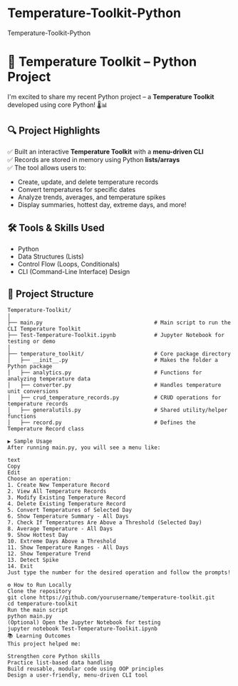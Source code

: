 # Temperature-Toolkit-Python
Temperature-Toolkit-Python
# 🚀 Temperature Toolkit – Python Project

I'm excited to share my recent Python project – a **Temperature Toolkit** developed using core Python! 🌡️📊

## 🔍 Project Highlights

✅ Built an interactive **Temperature Toolkit** with a **menu-driven CLI**  
✅ Records are stored in memory using Python **lists/arrays**  
✅ The tool allows users to:
- Create, update, and delete temperature records  
- Convert temperatures for specific dates  
- Analyze trends, averages, and temperature spikes  
- Display summaries, hottest day, extreme days, and more!

## 🛠️ Tools & Skills Used

- Python  
- Data Structures (Lists)  
- Control Flow (Loops, Conditionals)  
- CLI (Command-Line Interface) Design

## 📁 Project Structure

```text
Temperature-Toolkit/
│
├── main.py                                   # Main script to run the CLI Temperature Toolkit
├── Test-Temperature-Toolkit.ipynb            # Jupyter Notebook for testing or demo
│
├── temperature_toolkit/                      # Core package directory
│   ├── __init__.py                           # Makes the folder a Python package
│   ├── analytics.py                          # Functions for analyzing temperature data
│   ├── converter.py                          # Handles temperature unit conversions
│   ├── crud_temperature_records.py           # CRUD operations for temperature records
│   ├── generalutils.py                       # Shared utility/helper functions
│   ├── record.py                             # Defines the Temperature Record class

▶️ Sample Usage
After running main.py, you will see a menu like:

text
Copy
Edit
Choose an operation:
1. Create New Temperature Record
2. View All Temperature Records
3. Modify Existing Temperature Record
4. Delete Existing Temperature Record
5. Convert Temperatures of Selected Day
6. Show Temperature Summary - All Days
7. Check If Temperatures Are Above a Threshold (Selected Day)
8. Average Temperature - All Days
9. Show Hottest Day
10. Extreme Days Above a Threshold
11. Show Temperature Ranges - All Days
12. Show Temperature Trend
13. Detect Spike
14. Exit
Just type the number for the desired operation and follow the prompts!

⚙️ How to Run Locally
Clone the repository
git clone https://github.com/yourusername/temperature-toolkit.git
cd temperature-toolkit
Run the main script
python main.py
(Optional) Open the Jupyter Notebook for testing
jupyter notebook Test-Temperature-Toolkit.ipynb
📚 Learning Outcomes
This project helped me:

Strengthen core Python skills
Practice list-based data handling
Build reusable, modular code using OOP principles
Design a user-friendly, menu-driven CLI tool